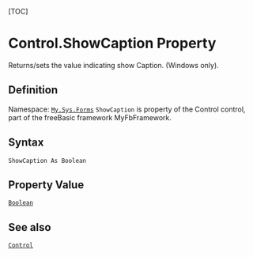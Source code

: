 [TOC]
# Control.ShowCaption Property
Returns/sets the value indicating show Caption. (Windows only).
## Definition
Namespace: [`My.Sys.Forms`](My.Sys.Forms.md)
`ShowCaption` is property of the Control control, part of the freeBasic framework MyFbFramework.
## Syntax
```freeBasic
ShowCaption As Boolean
```
## Property Value
[`Boolean`]("https://www.freebasic.net/wiki/KeyPgBoolean")
## See also
[`Control`](Control.md)
